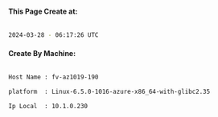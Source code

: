 
   
#### This Page Create at:

```bash

2024-03-28 - 06:17:26 UTC

```

#### Create By Machine:

```bash

Host Name : fv-az1019-190

platform  : Linux-6.5.0-1016-azure-x86_64-with-glibc2.35

Ip Local  : 10.1.0.230

```

